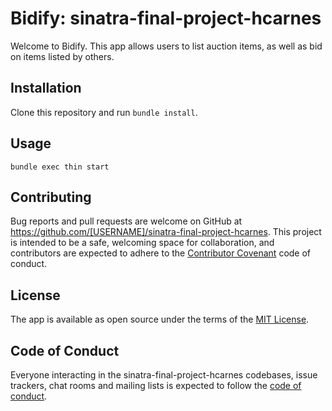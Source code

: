 # Bidify: sinatra-final-project-hcarnes

Welcome to Bidify. This app allows users to list auction items, as well as bid on items listed by others.

## Installation
Clone this repository and run `bundle install`.

## Usage

```
bundle exec thin start
```

## Contributing

Bug reports and pull requests are welcome on GitHub at https://github.com/[USERNAME]/sinatra-final-project-hcarnes. This project is intended to be a safe, welcoming space for collaboration, and contributors are expected to adhere to the [Contributor Covenant](http://contributor-covenant.org) code of conduct.

## License

The app is available as open source under the terms of the [MIT License](https://opensource.org/licenses/MIT).

## Code of Conduct

Everyone interacting in the sinatra-final-project-hcarnes codebases, issue trackers, chat rooms and mailing lists is expected to follow the [code of conduct](https://github.com/[USERNAME]/sinatra-final-project-hcarnes/blob/master/CODE_OF_CONDUCT.md).